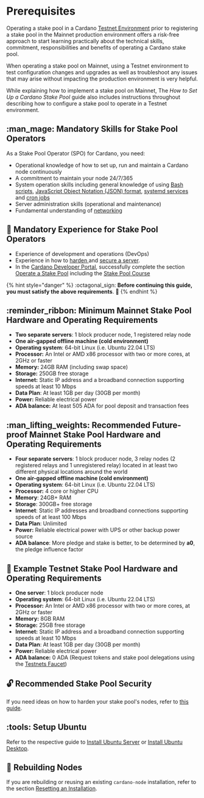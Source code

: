 # Prerequisites

Operating a stake pool in a Cardano [Testnet Environment](https://docs.cardano.org/cardano-testnets/environments) prior to registering a stake pool in the Mainnet production environment offers a risk-free approach to start learning practically about the technical skills, commitment, responsibilities and benefits of operating a Cardano stake pool.

When operating a stake pool on Mainnet, using a Testnet environment to test configuration changes and upgrades as well as troubleshoot any issues that may arise without impacting the production environment is very helpful.

While explaining how to implement a stake pool on Mainnet, The _How to Set Up a Cardano Stake Pool_ guide also includes instructions throughout describing how to configure a stake pool to operate in a Testnet environment.

## :man\_mage: Mandatory Skills for Stake Pool Operators

As a Stake Pool Operator (SPO) for Cardano, you need:

* Operational knowledge of how to set up, run and maintain a Cardano node continuously
* A commitment to maintain your node 24/7/365
* System operation skills including general knowledge of using [Bash scripts](https://linuxconfig.org/bash-scripting-tutorial-for-beginners), [JavaScript Object Notation (JSON) format](https://attacomsian.com/blog/what-is-json?msclkid=0445ae34ce4d11ec84216d09187b5112), [systemd services](https://linuxconfig.org/how-to-create-systemd-service-unit-in-linux) and [cron jobs](https://itsfoss.com/cron-job/)
* Server administration skills (operational and maintenance)
* Fundamental understanding of [networking](https://www.ibm.com/cloud/learn/networking-a-complete-guide)

## :mage: Mandatory Experience for Stake Pool Operators

* Experience of development and operations (DevOps)
* Experience in how to [harden ](https://www.lifewire.com/harden-ubuntu-server-security-4178243)and [secure a server](https://gist.github.com/lokhman/cc716d2e2d373dd696b2d9264c0287a3).
* In the [Cardano Developer Portal](https://developers.cardano.org/docs/get-started/), successfully complete the section [Operate a Stake Pool](https://developers.cardano.org/docs/operate-a-stake-pool/) including the [Stake Pool Course](https://developers.cardano.org/docs/stake-pool-course/)

{% hint style="danger" %}
:octagonal\_sign: **Before continuing this guide, you must satisfy the above requirements**. :construction:
{% endhint %}

## :reminder\_ribbon: Minimum Mainnet Stake Pool Hardware and Operating Requirements

* **Two separate servers**: 1 block producer node, 1 registered relay node
* **One air-gapped offline machine (cold environment)**
* **Operating system**: 64-bit Linux (i.e. Ubuntu 22.04 LTS)
* **Processor:** An Intel or AMD x86 processor with two or more cores, at 2GHz or faster
* **Memory:** 24GB RAM (including swap space)
* **Storage:** 250GB free storage
* **Internet:** Static IP address and a broadband connection supporting speeds at least 10 Mbps
* **Data Plan**: At least 1GB per day (30GB per month)
* **Power:** Reliable electrical power
* **ADA balance:** At least 505 ADA for pool deposit and transaction fees

## :man\_lifting\_weights: Recommended Future-proof Mainnet Stake Pool Hardware and Operating Requirements <a href="#futureproof" id="futureproof"></a>

* **Four separate servers**: 1 block producer node, 3 relay nodes (2 registered relays and 1 unregistered relay) located in at least two different physical locations around the world
* **One air-gapped offline machine (cold environment)**
* **Operating system**: 64-bit Linux (i.e. Ubuntu 22.04 LTS)
* **Processor:** 4 core or higher CPU
* **Memory**: 24GB+ RAM
* **Storage**: 300GB+ free storage
* **Internet**: Static IP addresses and broadband connections supporting speeds of at least 100 Mbps
* **Data Plan**: Unlimited
* **Power:** Reliable electrical power with UPS or other backup power source
* **ADA balance**: More pledge and stake is better, to be determined by **a0**, the pledge influence factor

## :hammer: Example Testnet Stake Pool Hardware and Operating Requirements

* **One server**: 1 block producer node
* **Operating system**: 64-bit Linux (i.e. Ubuntu 22.04 LTS)
* **Processor:** An Intel or AMD x86 processor with two or more cores, at 2GHz or faster
* **Memory:** 8GB RAM
* **Storage:** 25GB free storage
* **Internet:** Static IP address and a broadband connection supporting speeds at least 10 Mbps
* **Data Plan**: At least 1GB per day (30GB per month)
* **Power:** Reliable electrical power
* **ADA balance:** 0 ADA (Request tokens and stake pool delegations using the [Testnets Faucet](https://docs.cardano.org/cardano-testnets/tools/faucet))

## :unlock: Recommended Stake Pool Security

If you need ideas on how to harden your stake pool's nodes, refer to [this guide](hardening-an-ubuntu-server.md).

## :tools: Setup Ubuntu

Refer to the respective guide to [Install Ubuntu Server](https://ubuntu.com/tutorials/install-ubuntu-server) or [Install Ubuntu Desktop](https://ubuntu.com/tutorials/install-ubuntu-desktop).

## :bricks: Rebuilding Nodes

If you are rebuilding or reusing an existing `cardano-node` installation, refer to the section [Resetting an Installation](../part-v-tips/resetting-an-installation.md).
